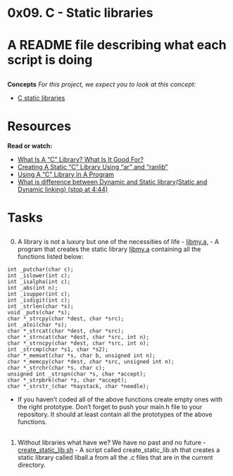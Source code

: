 # 0x09. C - Static libraries

# A README file describing what each script is doing
##
__Concepts__
_For this project, we expect you to look at this concept:_
 * [C static libraries](https://intranet.alxswe.com/concepts/61)
 ##
# Resources
__Read or watch:__
 * [What Is A “C” Library? What Is It Good For?](https://docencia.ac.upc.edu/FIB/USO/Bibliografia/unix-c-libraries.html)
 * [Creating A Static “C” Library Using “ar” and “ranlib”](https://docencia.ac.upc.edu/FIB/USO/Bibliografia/unix-c-libraries.html)
 * [Using A “C” Library In A Program](https://docencia.ac.upc.edu/FIB/USO/Bibliografia/unix-c-libraries.html)
 * [What is difference between Dynamic and Static library(Static and Dynamic linking) (stop at 4:44)](https://www.youtube.com/watch?v=eW5he5uFBNM)
##
# Tasks
##
0. A library is not a luxury but one of the necessities of life - [libmy.a,](./libmy.a,) - A program that creates the static library [libmy.a](./libmy.a) containing all the functions listed below:
```
int _putchar(char c);
int _islower(int c);
int _isalpha(int c);
int _abs(int n);
int _isupper(int c);
int _isdigit(int c);
int _strlen(char *s);
void _puts(char *s);
char *_strcpy(char *dest, char *src);
int _atoi(char *s);
char *_strcat(char *dest, char *src);
char *_strncat(char *dest, char *src, int n);
char *_strncpy(char *dest, char *src, int n);
int _strcmp(char *s1, char *s2);
char *_memset(char *s, char b, unsigned int n);
char *_memcpy(char *dest, char *src, unsigned int n);
char *_strchr(char *s, char c);
unsigned int _strspn(char *s, char *accept);
char *_strpbrk(char *s, char *accept);
char *_strstr_(char *haystack, char *needle);
```
* If you haven’t coded all of the above functions create empty ones with the right prototype.
Don’t forget to push your main.h file to your repository. It should at least contain all the prototypes of the above functions.
##
1. Without libraries what have we? We have no past and no future - [create_static_lib.sh](./create_static_lib.sh) - A script called create_static_lib.sh that creates a static library called liball.a from all the .c files that are in the current directory.
##